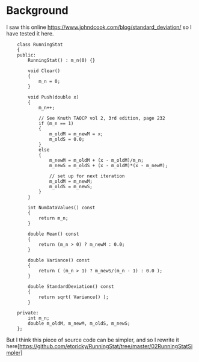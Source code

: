 Background
==========

I saw this online https://www.johndcook.com/blog/standard_deviation/ so I have tested it here.

```
    class RunningStat
    {
    public:
        RunningStat() : m_n(0) {}

        void Clear()
        {
            m_n = 0;
        }

        void Push(double x)
        {
            m_n++;

            // See Knuth TAOCP vol 2, 3rd edition, page 232
            if (m_n == 1)
            {
                m_oldM = m_newM = x;
                m_oldS = 0.0;
            }
            else
            {
                m_newM = m_oldM + (x - m_oldM)/m_n;
                m_newS = m_oldS + (x - m_oldM)*(x - m_newM);
    
                // set up for next iteration
                m_oldM = m_newM; 
                m_oldS = m_newS;
            }
        }

        int NumDataValues() const
        {
            return m_n;
        }

        double Mean() const
        {
            return (m_n > 0) ? m_newM : 0.0;
        }

        double Variance() const
        {
            return ( (m_n > 1) ? m_newS/(m_n - 1) : 0.0 );
        }

        double StandardDeviation() const
        {
            return sqrt( Variance() );
        }

    private:
        int m_n;
        double m_oldM, m_newM, m_oldS, m_newS;
    };
```

But I think this piece of source code can be simpler, and so I rewrite it here[https://github.com/etoricky/RunningStat/tree/master/02RunningStatSimpler]